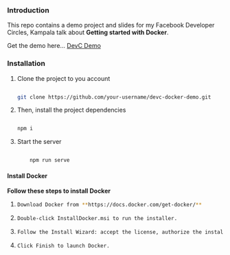 ### Introduction

This repo contains a demo project and slides for my Facebook Developer Circles, Kampala talk about **Getting started with Docker**.

Get the demo here... [DevC Demo](https://sleepy-gorge-38329.herokuapp.com/)

### Installation

1. Clone the project to you account

   ```bash

   git clone https://github.com/your-username/devc-docker-demo.git

   ```

2. Then, install the project dependencies

   ```bash

   npm i

   ```

3. Start the server

   ```bash

       npm run serve

   ```

#### Install Docker

**Follow these steps to install Docker**

1.  ```bash
    Download Docker from **https://docs.docker.com/get-docker/**
    ```

2.  ```bash
    Double-click InstallDocker.msi to run the installer.
    ```
3.  ```bash
    Follow the Install Wizard: accept the license, authorize the installer, and proceed with the install.
    ```
4.  ```bash
    Click Finish to launch Docker.
    ```
